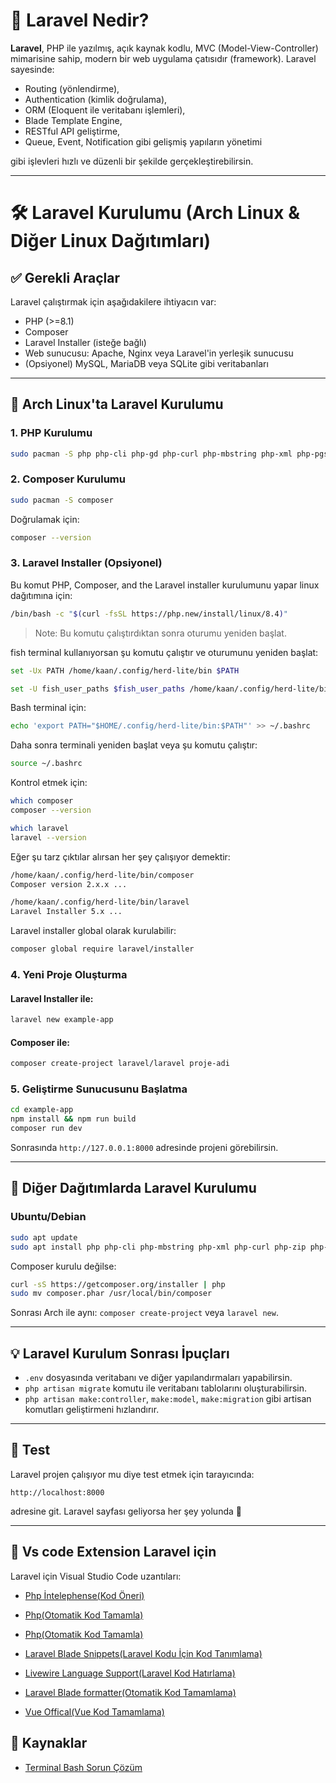 # 🌟 Laravel Nedir?

**Laravel**, PHP ile yazılmış, açık kaynak kodlu, MVC (Model-View-Controller) mimarisine sahip, modern bir web uygulama çatısıdır (framework). Laravel sayesinde:

- Routing (yönlendirme),
- Authentication (kimlik doğrulama),
- ORM (Eloquent ile veritabanı işlemleri),
- Blade Template Engine,
- RESTful API geliştirme,
- Queue, Event, Notification gibi gelişmiş yapıların yönetimi

gibi işlevleri hızlı ve düzenli bir şekilde gerçekleştirebilirsin.

---

# 🛠 Laravel Kurulumu (Arch Linux & Diğer Linux Dağıtımları)

## ✅ Gerekli Araçlar

Laravel çalıştırmak için aşağıdakilere ihtiyacın var:

- PHP (>=8.1)
- Composer
- Laravel Installer (isteğe bağlı)
- Web sunucusu: Apache, Nginx veya Laravel'in yerleşik sunucusu
- (Opsiyonel) MySQL, MariaDB veya SQLite gibi veritabanları

---

## 🐧 Arch Linux'ta Laravel Kurulumu

### 1. PHP Kurulumu

```bash
sudo pacman -S php php-cli php-gd php-curl php-mbstring php-xml php-pgsql php-sqlite php-intl unzip
```

### 2. Composer Kurulumu

```bash
sudo pacman -S composer
```

Doğrulamak için:

```bash
composer --version
```

### 3. Laravel Installer (Opsiyonel)

Bu komut PHP, Composer, and the Laravel installer kurulumunu yapar linux dağıtımına için:

```bash
/bin/bash -c "$(curl -fsSL https://php.new/install/linux/8.4)"
```

> Note: Bu komutu çalıştırdıktan sonra oturumu yeniden başlat.

fish terminal kullanıyorsan şu komutu çalıştır ve oturumunu yeniden başlat:

```bash
set -Ux PATH /home/kaan/.config/herd-lite/bin $PATH
```

```bash
set -U fish_user_paths $fish_user_paths /home/kaan/.config/herd-lite/bin
```

Bash terminal için:

```bash
echo 'export PATH="$HOME/.config/herd-lite/bin:$PATH"' >> ~/.bashrc
```

Daha sonra terminali yeniden başlat veya şu komutu çalıştır:

```bash
source ~/.bashrc
```

Kontrol etmek için:

```bash
which composer
composer --version

which laravel
laravel --version

```

Eğer şu tarz çıktılar alırsan her şey çalışıyor demektir:

```bash
/home/kaan/.config/herd-lite/bin/composer
Composer version 2.x.x ...

/home/kaan/.config/herd-lite/bin/laravel
Laravel Installer 5.x ...
```

Laravel installer global olarak kurulabilir:

```bash
composer global require laravel/installer
```

### 4. Yeni Proje Oluşturma

#### Laravel Installer ile:

```bash
laravel new example-app
```

#### Composer ile:

```bash
composer create-project laravel/laravel proje-adi
```

### 5. Geliştirme Sunucusunu Başlatma

```bash
cd example-app
npm install && npm run build
composer run dev
```

Sonrasında `http://127.0.0.1:8000` adresinde projeni görebilirsin.

---

## 🐧 Diğer Dağıtımlarda Laravel Kurulumu

### Ubuntu/Debian

```bash
sudo apt update
sudo apt install php php-cli php-mbstring php-xml php-curl php-zip php-bcmath unzip curl git composer
```

Composer kurulu değilse:

```bash
curl -sS https://getcomposer.org/installer | php
sudo mv composer.phar /usr/local/bin/composer
```

Sonrası Arch ile aynı: `composer create-project` veya `laravel new`.

---

## 💡 Laravel Kurulum Sonrası İpuçları

- `.env` dosyasında veritabanı ve diğer yapılandırmaları yapabilirsin.
- `php artisan migrate` komutu ile veritabanı tablolarını oluşturabilirsin.
- `php artisan make:controller`, `make:model`, `make:migration` gibi artisan komutları geliştirmeni hızlandırır.

---

## 🧪 Test

Laravel projen çalışıyor mu diye test etmek için tarayıcında:

```
http://localhost:8000
```

adresine git. Laravel sayfası geliyorsa her şey yolunda 🎉

---

## 🧪 Vs code Extension Laravel için

Laravel için Visual Studio Code uzantıları:

- [Php İntelephense(Kod Öneri)](https://marketplace.visualstudio.com/items?itemName=bmewburn.vscode-intelephense-client)

- [Php(Otomatik Kod Tamamla)](https://marketplace.visualstudio.com/items?itemName=DEVSENSE.phptools-vscode)

- [Php(Otomatik Kod Tamamla)](https://marketplace.visualstudio.com/items?itemName=DEVSENSE.phptools-vscode)
- [Laravel Blade Snippets(Laravel Kodu İçin Kod Tanımlama)](https://marketplace.visualstudio.com/items?itemName=onecentlin.laravel-blade)

- [Livewire Language Support(Laravel Kod Hatırlama)](https://marketplace.visualstudio.com/items?itemName=cierra.livewire-vscode)

- [Laravel Blade formatter(Otomatik Kod Tamamlama)](https://marketplace.visualstudio.com/items?itemName=shufo.vscode-blade-formatter)

- [Vue Offical(Vue Kod Tamamlama)](https://marketplace.visualstudio.com/items?itemName=Vue.volar)

## 📝 Kaynaklar

- [Terminal Bash Sorun Çözüm](https://chatgpt.com/share/6883d768-391c-8005-9a19-e0e74adccfa6)
